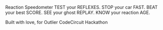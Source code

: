 Reaction Speedometer
TEST your REFLEXES.
STOP your car FAST.
BEAT your best SCORE.
SEE your ghost REPLAY.
KNOW your reaction AGE.

Built with love, for Outlier CodeCircuit Hackathon

